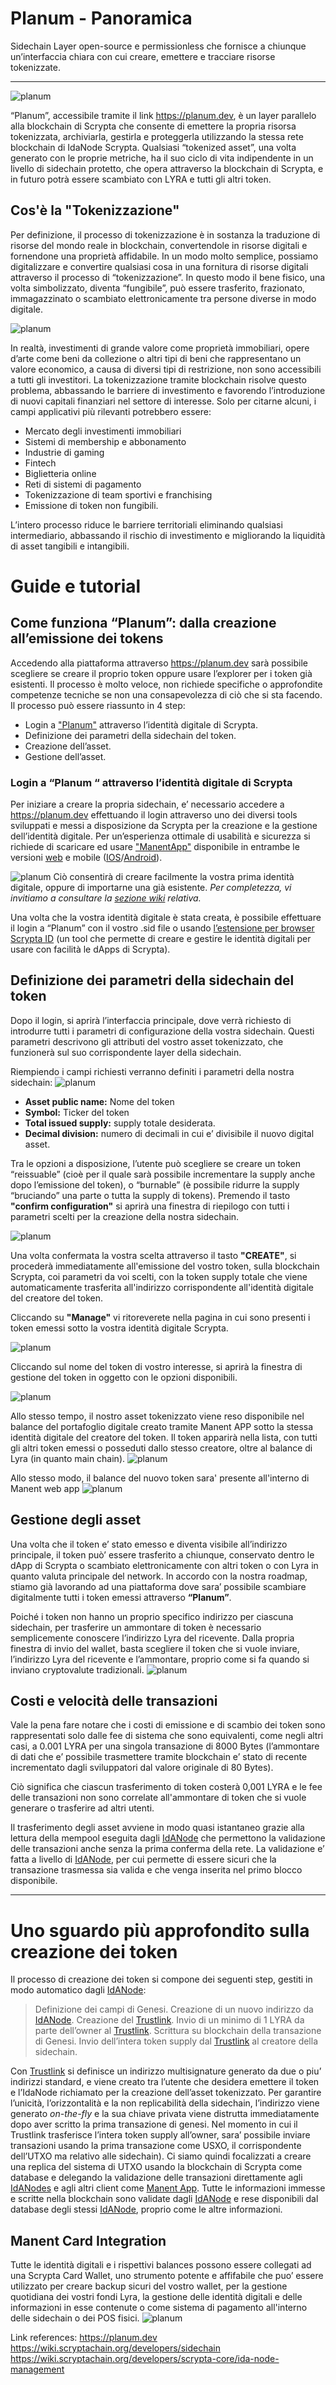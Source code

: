 # Planum - Panoramica
Sidechain Layer open-source e permissionless che fornisce a chiunque un’interfaccia chiara con cui creare, emettere e tracciare risorse tokenizzate.
<hr>

![planum](../.vuepress/public/assets/planum/planum.jpeg)

“Planum”, accessibile tramite il link https://planum.dev, è un layer parallelo alla blockchain di Scrypta che consente di emettere la propria risorsa tokenizzata, archiviarla, gestirla e proteggerla utilizzando la stessa rete blockchain di IdaNode Scrypta.
Qualsiasi “tokenized asset”, una volta generato con le proprie metriche, ha il suo ciclo di vita indipendente in un livello di sidechain protetto, che opera attraverso la blockchain di Scrypta, e in futuro potrà essere scambiato con LYRA e tutti gli altri token.

## Cos'è la "Tokenizzazione"

Per definizione, il processo di tokenizzazione è in sostanza la traduzione di risorse del mondo reale in blockchain, convertendole in risorse digitali e fornendone una proprietà affidabile.
In un modo molto semplice, possiamo digitalizzare e convertire qualsiasi cosa in una fornitura di risorse digitali attraverso il processo di “tokenizzazione”. In questo modo il bene fisico, una volta simbolizzato, diventa “fungibile”, può essere trasferito, frazionato, immagazzinato o scambiato elettronicamente tra persone diverse in modo digitale. 

![planum](../.vuepress/public/assets/planum/img_01.png)

In realtà, investimenti di grande valore come proprietà immobiliari, opere d’arte come beni da collezione o altri tipi di beni che rappresentano un valore economico, a causa di diversi tipi di restrizione, non sono accessibili a tutti gli investitori.
La tokenizzazione tramite blockchain risolve questo problema, abbassando le barriere di investimento e favorendo l’introduzione di nuovi capitali finanziari nel settore di interesse.
Solo per citarne alcuni, i campi applicativi più rilevanti potrebbero essere:

- Mercato degli investimenti immobiliari
- Sistemi di membership e abbonamento
- Industrie di gaming
- Fintech
- Biglietteria online
- Reti di sistemi di pagamento
- Tokenizzazione di team sportivi e franchising
- Emissione di token non fungibili.

L’intero processo riduce le barriere territoriali eliminando qualsiasi intermediario, abbassando il rischio di investimento e migliorando la liquidità di asset tangibili e intangibili.

# Guide e tutorial
## Come funziona “Planum”: dalla creazione all’emissione dei tokens

Accedendo alla piattaforma attraverso https://planum.dev sarà possibile scegliere se creare il proprio token oppure usare l’explorer per i token già esistenti.
Il processo è molto veloce, non richiede specifiche o approfondite competenze tecniche se non una consapevolezza di ciò che si sta facendo.
Il processo può essere riassunto in 4 step:

- Login a ["Planum"](https://planum.dev) attraverso l’identità digitale di Scrypta.
- Definizione dei parametri della sidechain del token.
- Creazione dell’asset.
- Gestione dell’asset.

### Login a “Planum “ attraverso l’identità digitale di Scrypta
Per iniziare a creare la propria sidechain, e’ necessario accedere a https://planum.dev effettuando il login attraverso uno dei diversi tools sviluppati e messi a disposizione da Scrypta per la creazione e la gestione dell’identità digitale.
Per un’esperienza ottimale di usabilità e sicurezza si richiede di scaricare ed usare ["ManentApp"](https://manent.app) disponibile in entrambe le versioni [web](https://web.manent.app) e mobile ([IOS](https://apps.apple.com/us/app/scrypta-manent/id1484816083)/[Android](https://play.google.com/store/apps/details?id=foundation.scrypta.manent)).

![planum](../.vuepress/public/assets/planum/manent_link.png)
Ciò consentirà di creare facilmente la vostra prima identità digitale, oppure di importarne una già esistente.
*Per completezza, vi invitiamo a consultare la [sezione wiki](https://wiki.scryptachain.org/developers/scryptaid) relativa.*

Una volta che la vostra identità digitale è stata creata, è possibile effettuare il login a “Planum” con il vostro .sid file o usando [l’estensione per browser Scrypta ID](https://id.scryptachain.org/) (un tool che permette di creare e gestire le identità digitali per usare con facilità le dApps di Scrypta).

## Definizione dei parametri della sidechain del token
Dopo il login, si aprirà l’interfaccia principale, dove verrà richiesto di introdurre tutti i parametri di configurazione della vostra sidechain.
Questi parametri descrivono gli attributi del vostro asset tokenizzato, che funzionerà sul suo corrispondente layer della sidechain.

Riempiendo i campi richiesti verranno definiti i parametri della nostra sidechain:
![planum](../.vuepress/public/assets/planum/token_creation.png)


- **Asset public name:** Nome del token
- **Symbol:** Ticker del token
- **Total issued supply:** supply totale desiderata.
- **Decimal division:** numero di decimali in cui e’ divisibile il nuovo digital asset.

Tra le opzioni a disposizione, l’utente può scegliere se creare un token “reissuable” (cioè per il quale sarà possibile incrementare la supply anche dopo l’emissione del token), o “burnable” (è possibile ridurre la supply “bruciando” una parte o tutta la supply di tokens).
Premendo il tasto **"confirm configuration"** si aprirà una finestra di riepilogo con tutti i parametri scelti per la creazione della nostra sidechain.

![planum](../.vuepress/public/assets/planum/create_confirm.png)

Una volta confermata la vostra scelta attraverso il tasto **"CREATE"**, si procederà immediatamente all'emissione del vostro token, sulla blockchain Scrypta, coi parametri da voi scelti, con la token supply totale che viene automaticamente trasferita all'indirizzo corrispondente all'identità digitale del creatore del token.

Cliccando su **"Manage"** vi ritoreverete nella pagina in cui sono presenti i token emessi sotto la vostra identità digitale Scrypta. 

![planum](../.vuepress/public/assets/planum/token_page.png)

Cliccando sul nome del token di vostro interesse, si aprirà la finestra di gestione del token in oggetto con le opzioni disponibili.

![planum](../.vuepress/public/assets/planum/token_management.png)

Allo stesso tempo, il nostro asset tokenizzato viene reso disponibile nel balance del portafoglio digitale creato tramite Manent APP sotto la stessa identità digitale del creatore del token.
Il token apparirà nella lista, con tutti gli altri token emessi o posseduti dallo stesso creatore, oltre al balance di Lyra (in quanto main chain).
![planum](../.vuepress/public/assets/planum/manent_app.png)

Allo stesso modo, il balance del nuovo token sara' presente all'interno di Manent web app
![planum](../.vuepress/public/assets/planum/manent_webapp.png)

## Gestione degli asset
Una volta che il token e’ stato emesso e diventa visibile all’indirizzo principale, il token può’ essere trasferito a chiunque, conservato dentro le dApp di Scrypta o scambiato elettronicamente con altri token o con Lyra in quanto valuta principale del network.
In accordo con la nostra roadmap, stiamo già lavorando ad una piattaforma dove sara’ possibile scambiare digitalmente tutti i token emessi attraverso **“Planum”**.

Poiché i token non hanno un proprio specifico indirizzo per ciascuna sidechain, per trasferire un ammontare di token è necessario semplicemente conoscere l’indirizzo Lyra del ricevente.
Dalla propria finestra di invio del wallet, basta scegliere il token che si vuole inviare, l’indirizzo Lyra del ricevente e l’ammontare, proprio come si fa quando si inviano cryptovalute tradizionali.
![planum](../.vuepress/public/assets/planum/send_token.png)

## Costi e velocità delle transazioni
Vale la pena fare notare che i costi di emissione e di scambio dei token sono rappresentati solo dalle fee di sistema che sono equivalenti, come negli altri casi, a 0.001 LYRA per una singola transazione di 8000 Bytes (l’ammontare di dati che e’ possibile trasmettere tramite blockchain e’ stato di recente incrementato dagli sviluppatori dal valore originale di 80 Bytes).

Ciò significa che ciascun trasferimento di token costerà 0,001 LYRA e le fee delle transazioni non sono correlate all'ammontare di token che si vuole generare o trasferire ad altri utenti.

Il trasferimento degli asset avviene in modo quasi istantaneo grazie alla lettura della mempool eseguita dagli [IdANode](https://wiki.scryptachain.org/developers/ida-node) che permettono la validazione delle transazioni anche senza la prima conferma della rete.
La validazione e’ fatta a livello di [IdANode](https://wiki.scryptachain.org/developers/ida-node), per cui permette di essere sicuri che la transazione trasmessa sia valida e che venga inserita nel primo blocco disponibile.

***
# Uno sguardo più approfondito sulla creazione dei token

Il processo di creazione dei token si compone dei seguenti step, gestiti in modo automatico dagli [IdANode](https://wiki.scryptachain.org/developers/ida-node):

>Definizione dei campi di Genesi.
Creazione di un nuovo indirizzo da [IdANode](https://medium.com/developers/ida-node).
Creazione del [Trustlink](https://wiki.scryptachain.org/developers/ida-node/trustlink).
Invio di un minimo di 1 LYRA da parte dell’owner al [Trustlink](https://wiki.scryptachain.org/developers/ida-node/trustlink).
Scrittura su blockchain della transazione di Genesi.
Invio dell’intera token supply dal [Trustlink](https://wiki.scryptachain.org/developers/ida-node/trustlink) al creatore della sidechain.

Con [Trustlink](https://wiki.scryptachain.org/developers/ida-node/trustlink) si definisce un indirizzo multisignature generato da due o piu’ indirizzi standard, e viene creato tra l’utente che desidera emettere il token e l’IdaNode richiamato per la creazione dell’asset tokenizzato.
Per garantire l’unicità, l’orizzontalità e la non replicabilità della sidechain, l’indirizzo viene generato *on-the-fly* e la sua chiave privata viene distrutta immediatamente dopo aver scritto la prima transazione di genesi.
Nel momento in cui il Trustlink trasferisce l’intera token supply all’owner, sara’ possibile inviare transazioni usando la prima transazione come USXO, il corrispondente dell’UTXO ma relativo alle sidechain).
Ci siamo quindi focalizzati a creare una replica del sistema di UTXO usando la blockchain di Scrypta come database e delegando la validazione delle transazioni direttamente agli [IdANodes](https://medium.com/developers/ida-node) e agli altri client come [Manent App](https://medium.com/manent-scrypta-blockchain-wallet/manent-mobile-app).
Tutte le informazioni immesse e scritte nella blockchain sono validate dagli [IdANode](https://wiki.scryptachain.org/developers/ida-node) e rese disponibili dal database degli stessi [IdANode](https://wiki.scryptachain.org/developers/ida-node), proprio come le altre informazioni.

## Manent Card Integration
Tutte le identità digitali e i rispettivi balances possono essere collegati ad una Scrypta Card Wallet, uno strumento potente e affifabile che puo’ essere utilizzato per creare backup sicuri del vostro wallet, per la gestione quotidiana dei vostri fondi Lyra, la gestione delle identità digitali e delle informazioni in esse contenute o come sistema di pagamento all'interno delle sidechain o dei POS fisici.
![planum](../.vuepress/public/assets/planum/card.png)

Link references:
https://planum.dev
https://wiki.scryptachain.org/developers/sidechain
https://wiki.scryptachain.org/developers/scrypta-core/ida-node-management